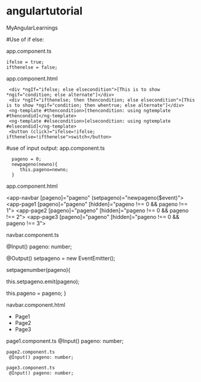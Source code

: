 # angulartutorial
MyAngularLearnings

#Use of if else:

app.component.ts

    ifelse = true;
    ifthenelse = false;
    
app.component.html

     <div *ngIf="ifelse; else elsecondition">[This is to show *ngif="condition; else alternate"]</div>
     <div *ngIf="ifthenelse; then thencondition; else elsecondition">[This is to show *ngif="condition; then whentrue; else alternate"]</div>
     <ng-template #thencondition>[thencondition: using ngtemplate #thencondid]</ng-template>
     <ng-template #elsecondition>[elsecondition: using ngtemplate #elsecondid]</ng-template>
     <button (click)="ifelse=!ifelse; ifthenelse=!ifthenelse">switch</button>
     
 #use of input output:
 app.component.ts
 
      pageno = 0;
      newpageno(newno){
         this.pageno=newno;
      }
  app.component.html
  
  <app-navbar [pageno]="pageno" (setpageno)="newpageno($event)"></app-navbar>
  <app-page1 [pageno]="pageno" [hidden]="pageno !== 0 && pageno !== 1"></app-page1>
  <app-page2 [pageno]="pageno" [hidden]="pageno !== 0 && pageno !== 2"></app-page2>
  <app-page3 [pageno]="pageno" [hidden]="pageno !== 0 && pageno !== 3"></app-page3>
  
  navbar.component.ts
  
  @Input() pageno: number;
  
  @Output() setpageno = new EventEmitter<Number>();
    
   setpagenumber(pageno){
   
   this.setpageno.emit(pageno);
   
   this.pageno = pageno;
  }

  navbar.component.html

  <ul class="nav navbar-nav">
      <li>
        <a (click)="setpagenumber(1)">Page1</a>
      </li>
      <li>
          <a (click)="setpagenumber(2)">Page2</a>
      </li>
      <li>
          <a (click)="setpagenumber(3)">Page3</a>
      </li>
    </ul>

   page1.component.ts
    @Input() pageno: number;

    page2.component.ts
     @Input() pageno: number;

    page3.component.ts
     @Input() pageno: number;